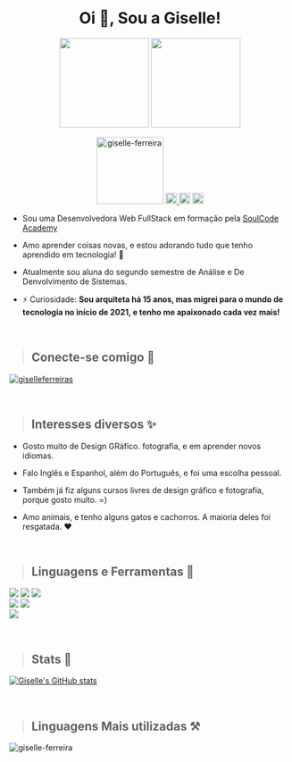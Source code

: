 
<p ><h1 align="center">Oi 👋, Sou a Giselle!</h1>
<p align="center" ><img " width="160" src="https://cdn.dribbble.com/users/2789762/screenshots/8630894/media/583b209224b027954cb6e8b9901cb731.gif"/>
<img width="160" src="https://cdn.dribbble.com/users/859807/screenshots/6284055/benny_typing_1.gif"/></p>

<p align="center"> <img width="120" src="https://komarev.com/ghpvc/?username=giselle-ferreira&label=Profile%20views&color=0e75b6&style=flat" alt="giselle-ferreira" /> 
<a href="https://github.com/giselle-ferreira/giselle-ferreira/blob/main/README_ptbr.md" target="blank"><img height="20" src="https://img.shields.io/badge/-Portugu%C3%AAs-green" /> <a href="https://github.com/giselle-ferreira/giselle-ferreira/blob/main/README_es.md" target="blank"><img height="20" src="https://img.shields.io/badge/-Espa%C3%B1ol-blue" /></a> <a href="https://github.com/giselle-ferreira/giselle-ferreira/blob/main/README.md" target="blank"><img height="20" src="https://img.shields.io/badge/-English-blue" /></a>
</p>

- Sou uma Desenvolvedora Web FullStack em formação pela [SoulCode Academy](https://soulcodeacademy.org/)
 
- Amo aprender coisas novas, e estou adorando tudo que tenho aprendido em tecnologia! 🤯 

- Atualmente sou aluna do segundo semestre de Análise e De Denvolvimento de Sistemas.

- ⚡ Curiosidade: **Sou arquiteta há 15 anos, mas migrei para o mundo de tecnologia no início de 2021, e tenho me apaixonado cada vez mais!**


<br>

>## Conecte-se comigo 🔗
<p align="left">
<a href="https://linkedin.com/in/giselleferreiras" target="blank"><img align="center" src="https://img.shields.io/badge/linkedin-%230077B5.svg?style=for-the-badge&logo=linkedin&logoColor=white" alt="giselleferreiras" /></a>
</p>


<br>

>## Interesses diversos ✨
- Gosto muito de Design GRáfico. fotografia, e em aprender novos idiomas.

- Falo Inglês e Espanhol, além do Português, e foi uma escolha pessoal. 

- Também já fiz alguns cursos livres de design gráfico e fotografia, porque gosto muito. =)

- Amo animais, e tenho alguns gatos e cachorros. A maioria deles foi resgatada. ❤️ 

<br>

>## Linguagens e Ferramentas 🧰

<p align="left">
<img src="https://img.shields.io/badge/html5-%23E34F26.svg?style=for-the-badge&logo=html5&logoColor=white"/>
<img src="https://img.shields.io/badge/css3-%231572B6.svg?style=for-the-badge&logo=css3&logoColor=white"/>  
<img src="https://img.shields.io/badge/javascript-%23323330.svg?style=for-the-badge&logo=javascript&logoColor=%23F7DF1E"/>
<br>
<img src="https://img.shields.io/badge/adobephotoshop-%2331A8FF.svg?style=for-the-badge&logo=adobephotoshop&logoColor=white"/>
<img src="https://img.shields.io/badge/adobeillustrator-%23FF9A00.svg?style=for-the-badge&logo=adobeillustrator&logoColor=white"/>
<br>
<img src="https://img.shields.io/badge/figma-%23F24E1E.svg?style=for-the-badge&logo=figma&logoColor=white"/>
</p>  

<br>

>## Stats 📝
[![Giselle's GitHub stats](https://github-readme-stats.vercel.app/api?username=giselle-ferreira&show_icons=true&title_color=fff&icon_color=37aaff&text_color=f8f8f2&bg_color=171c24&count_private=true)](https://github.com/giselle-ferreira/github-readme-stats)

<br>

>## Linguagens Mais utilizadas ⚒️
<p><img align="center" src="https://github-readme-stats.vercel.app/api/top-langs?username=giselle-ferreira&show_icons=true&locale=en&layout=compact&title_color=fff&text_color=f8f8f2&hide=java&bg_color=171c24" alt="giselle-ferreira" /></p>

<br>

